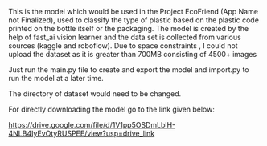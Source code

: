 This is the model which would be used in the Project EcoFriend (App Name not Finalized), used to classify the type of plastic based on the plastic code printed on the bottle itself or the packaging. The model is created by the help of fast_ai vision learner and the data set is collected from various sources (kaggle and roboflow). Due to space constraints , I could not upload the dataset as it is greater than 700MB consisting of 4500+ images

Just run the main.py file to create and export the model and import.py to run the model at a later time.

The directory of dataset would need to be changed.

For directly downloading the model go to the link given below:

https://drive.google.com/file/d/1V1pp5OSDmLblH-4NLB4IyEvOtyRUSPEE/view?usp=drive_link
